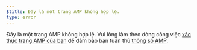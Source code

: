 ```yaml
---
$title: Đây là một trang AMP không hợp lệ.
type: error
---
```


Đây là một trang AMP không hợp lệ. Vui lòng làm theo dòng công việc [xác thực trang AMP của bạn](https://amp.dev/documentation/guides-and-tutorials/learn/validation-workflow/validate_amp/) để đảm bảo bạn tuân thủ [thông số AMP](https://amp.dev/documentation/guides-and-tutorials/learn/spec/amphtml/).
